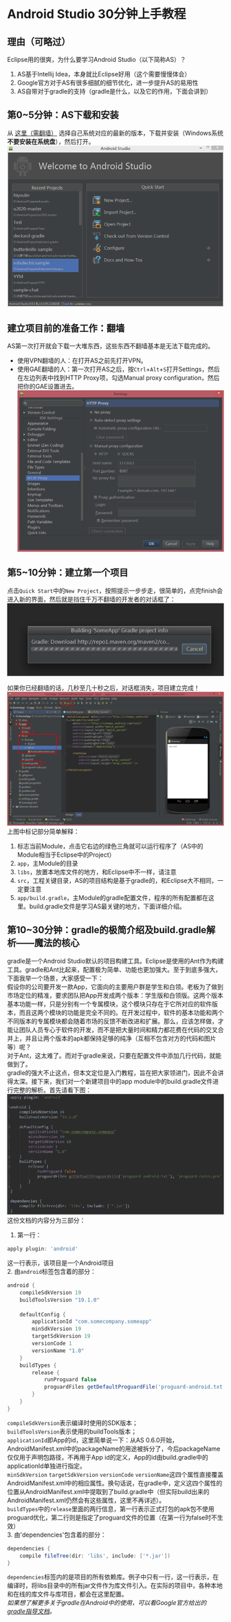 Android Studio 30分钟上手教程
=====================

理由（可略过）
--------------------
Eclipse用的很爽，为什么要学习Android Studio（以下简称AS）？  
1. AS基于Intellij Idea，本身就比Eclipse好用（这个需要慢慢体会）
2. Google官方对于AS有很多细腻的细节优化，进一步提升AS的易用性
3. AS自带对于gradle的支持（gradle是什么，以及它的作用，下面会讲到）

第0~5分钟：AS下载和安装
---------------
从 [这里（需翻墙）](http://tools.android.com/download/studio/canary/latest) 选择自己系统对应的最新的版本，下载并安装（Windows系统**不要安装在系统盘**），然后打开。  
![Android Studio](img_as.png)  

建立项目前的准备工作：翻墙
----------------------
AS第一次打开就会下载一大堆东西，这些东西不翻墙基本是无法下载完成的。
- 使用VPN翻墙的人：在打开AS之前先打开VPN。
- 使用GAE翻墙的人：第一次打开AS之后，按`Ctrl`+`Alt`+`S`打开Settings，然后在左边列表中找到HTTP Proxy项，勾选Manual proxy configuration，然后把你的GAE设置进去。  
![GAE设置](img_gae.png)  

第5~10分钟：建立第一个项目
-----------------
点击`Quick Start`中的`New Project`，按照提示一步步走，很简单的，点完finish会进入新的界面，然后就是挡住千万不翻墙的开发者的对话框了：  
![gradle download](img_gradle_download.jpg)  

如果你已经翻墙的话，几秒至几十秒之后，对话框消失，项目建立完成！  
![first app](img_first_app.png)  
上图中标记部分简单解释：
1. 标志当前Module，点击它右边的绿色三角就可以运行程序了（AS中的Module相当于Eclipse中的Project）
2. `app`，主Module的目录
3. `libs`，放置本地库文件的地方，和Eclipse中不一样，请注意
4. `src`，工程关键目录，AS的项目结构是基于gradle的，和Eclipse大不相同，一定要注意
5. `app/build.gradle`，主Module的gradle配置文件，程序的所有配置都在这里。build.gradle文件是学习AS最关键的地方，下面详细介绍。

第10~30分钟：gradle的极简介绍及build.gradle解析——魔法的核心
----------------
gradle是一个Android Studio默认的项目构建工具。Eclipse是使用的Ant作为构建工具。gradle和Ant比起来，配置极为简单、功能也更加强大。至于到底多强大，下面我举一个场景，大家感受一下：  
假设你的公司要开发一款App，它面向的主要用户群是学生和白领。老板为了做到市场定位的精准，要求团队把App开发成两个版本：学生版和白领版。这两个版本基本功能一样，只是分别有一个专属模块，这个模块只存在于它所对应的软件版本，而且这两个模块的功能是完全不同的。在开发过程中，软件的基本功能和两个不同版本的专属模块都会随着市场的反馈不断改进和扩展。那么，应该怎样做，才能让团队人员专心于软件的开发，而不是把大量时间和精力都花费在代码的交叉合并上，并且让两个版本的apk都保持足够的纯净（互相不包含对方的代码和图片等）呢？  
对于Ant，这太难了。而对于gradle来说，只要在配置文件中添加几行代码，就能做到了。  
gradle的强大不止这点，但本文定位是入门教程，旨在把大家领进门，因此不会讲得太深。接下来，我们对一个新建项目中的app module中的build.gradle文件进行完整的解析。首先请看下图：  
![build.gradle](img_build_gradle.png)  
这份文档的内容分为三部分：  
1. 第一行：
```groovy
apply plugin: 'android'
```
这一行表示，该项目是一个Android项目  
2. 由`android`标签包含着的部分：
```groovy
android {
    compileSdkVersion 19
    buildToolsVersion "19.1.0"

    defaultConfig {
        applicationId "com.somecompany.someapp"
        minSdkVersion 19
        targetSdkVersion 19
        versionCode 1
        versionName "1.0"
    }
    buildTypes {
        release {
            runProguard false
            proguardFiles getDefaultProguardFile('proguard-android.txt'), 'proguard-rules.pro'
        }
    }
}
```
`compileSdkVersion`表示编译时使用的SDK版本；  
`buildToolsVersion`表示使用的buildTools版本；  
`applicationId`即App的id，这里简单说一下：从AS 0.6.0开始，AndroidManifest.xml中的packageName的用途被拆分了，今后packageName仅仅用于声明包路径，不再用于App id的定义，App的id由build.gradle中的applicationId单独进行指定。  
`minSdkVersion` `targetSdkVersion` `versionCode` `versionName`这四个属性直接覆盖AndroidManifest.xml中的相应属性。换句话说，在gradle中，定义这四个属性的位置从AndroidManifest.xml中提取到了build.gradle中（但实际build出来的AndroidManifest.xml仍然会有这些属性，这里不再详述）。  
`buildTypes`中的`release`里面的两行信息，第一行表示正式打包的apk包不使用proguard优化，第二行则是指定了proguard文件的位置（在第一行为false时不生效）  
3. 由'dependencies'包含着的部分：
```groovy
dependencies {
    compile fileTree(dir: 'libs', include: ['*.jar'])
}
```
`dependencies`标签内的是项目的所有依赖库。例子中只有一行，这一行表示，在编译时，将libs目录中的所有jar文件作为库文件引入。在实际的项目中，各种本地和在线的库文件与库项目，都会在这里配置。  
_如果想了解更多关于gradle在Android中的使用，可以看Google官方给出的[gradle指导文档](http://tools.android.com/tech-docs/new-build-system/user-guide)。_
